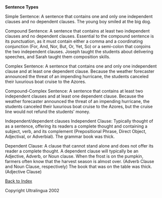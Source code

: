 **Sentence Types**

 Simple Sentence: A sentence that contains one and only one independent clauses and no dependent clauses.
 The young boy smiled at the big dog. 

 Compound Sentence: A sentence that contains at least two independent  clauses and no dependent clauses. Essential to the compound sentence is  its punctuation, as it must contain either a comma and a coordinating  conjunction (For, And, Nor, But, Or, Yet, So) or a semi-colon that  conjoins the two independent clauses. Joseph taught the students about  delivering speeches, and Sarah taught them composition skills.  

 Complex Sentence: A sentence that contains one and only one independent clause and at least one dependent clause.
 Because the weather forecaster announced the threat of an impending  hurricane, the students canceled their luxurious boat cruise to the  Azores. 

 Compound-Complex Sentence: A sentence that contains at least two  independent clauses and at least one dependent clause. Because the  weather forecaster announced the threat of an impending hurricane, the  students canceled their luxurious boat cruise to the Azores, but the  cruise line would not refund the students’ money.  

 Independent/dependent clauses
 Independent Clause: Typically thought of as a sentence, offering its  readers a complete thought and containing a subject, verb, and its  complement (Prepositional Phrase, Direct Object, Adjectival, or  Adverbial). The grammar book was thick. 

 Dependent Clause: A clause that cannot stand alone and does not offer  its reader a complete thought. A dependent clause will typically be an  Adjective, Adverb, or Noun clause.
 When the frost is on the pumpkin, farmers often know that the harvest  season is almost over. (Adverb Clause and Noun Clause, respectively)
 The book that was on the table was thick. (Adjective Clause) 

 [Back to Index](https://cns.ef-cdn.com/EtownResources/Grammar/EIndex.html)  

Copyright Ultralingua 2002